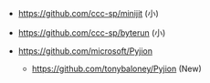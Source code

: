 

* https://github.com/ccc-sp/minijit (小)
* https://github.com/ccc-sp/byterun (小)

* https://github.com/microsoft/Pyjion
    * https://github.com/tonybaloney/Pyjion (New)

